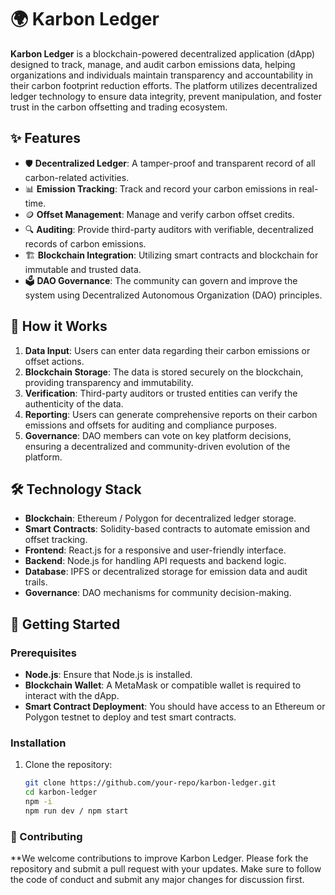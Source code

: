 # 🌍 Karbon Ledger

**Karbon Ledger** is a blockchain-powered decentralized application (dApp) designed to track, manage, and audit carbon emissions data, helping organizations and individuals maintain transparency and accountability in their carbon footprint reduction efforts. The platform utilizes decentralized ledger technology to ensure data integrity, prevent manipulation, and foster trust in the carbon offsetting and trading ecosystem.

## ✨ Features

- 🛡️ **Decentralized Ledger**: A tamper-proof and transparent record of all carbon-related activities.
- 📊 **Emission Tracking**: Track and record your carbon emissions in real-time.
- 🪙 **Offset Management**: Manage and verify carbon offset credits.
- 🔍 **Auditing**: Provide third-party auditors with verifiable, decentralized records of carbon emissions.
- 🏗️ **Blockchain Integration**: Utilizing smart contracts and blockchain for immutable and trusted data.
- 🗳️ **DAO Governance**: The community can govern and improve the system using Decentralized Autonomous Organization (DAO) principles.

## 🚀 How it Works

1. **Data Input**: Users can enter data regarding their carbon emissions or offset actions.
2. **Blockchain Storage**: The data is stored securely on the blockchain, providing transparency and immutability.
3. **Verification**: Third-party auditors or trusted entities can verify the authenticity of the data.
4. **Reporting**: Users can generate comprehensive reports on their carbon emissions and offsets for auditing and compliance purposes.
5. **Governance**: DAO members can vote on key platform decisions, ensuring a decentralized and community-driven evolution of the platform.

## 🛠️ Technology Stack

- **Blockchain**: Ethereum / Polygon for decentralized ledger storage.
- **Smart Contracts**: Solidity-based contracts to automate emission and offset tracking.
- **Frontend**: React.js for a responsive and user-friendly interface.
- **Backend**: Node.js for handling API requests and backend logic.
- **Database**: IPFS or decentralized storage for emission data and audit trails.
- **Governance**: DAO mechanisms for community decision-making.

## 📝 Getting Started

### Prerequisites

- **Node.js**: Ensure that Node.js is installed.
- **Blockchain Wallet**: A MetaMask or compatible wallet is required to interact with the dApp.
- **Smart Contract Deployment**: You should have access to an Ethereum or Polygon testnet to deploy and test smart contracts.

### Installation

1. Clone the repository:
   ```bash
   git clone https://github.com/your-repo/karbon-ledger.git
   cd karbon-ledger
   npm -i
   npm run dev / npm start

### 🤝 Contributing

**We welcome contributions to improve Karbon Ledger. Please fork the repository and submit a pull request with your updates. Make sure to follow the code of conduct and submit any major changes for discussion first.
